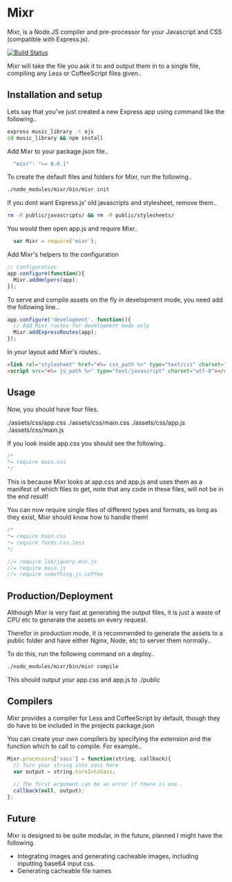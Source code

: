 # Mixr

Mixr, is a Node.JS compiler and pre-processor for your Javascript and CSS (compatible with Express.js).

[![Build Status](https://secure.travis-ci.org/arbarlow/mixr.png)](http://travis-ci.org/arbarlow/mixr)

Mixr will take the file you ask it to and output them in to a single file, compiling any Less or CoffeeScript files given..


## Installation and setup

Lets say that you've just created a new Express app using command like the following..

``` bash
express music_library -t ejs 
cd music_library && npm install
```

Add Mixr to your package.json file..

``` javascript
  "mixr": ">= 0.0.1"
```

To create the default files and folders for Mixr, run the following..

``` bash
./node_modules/mixr/bin/mixr init
```

If you dont want Express.js' old javascripts and stylesheet, remove them..

``` bash
rm -R public/javascripts/ && rm -R public/stylesheets/
```

You would then open app.js and require Mixr..

``` javascript
  var Mixr = require('mixr');
```

Add Mixr's helpers to the configuration

``` javascript
// Configuration
app.configure(function(){
  Mixr.addHelpers(app);
});
```

To serve and compile assets on the fly in development mode, you need add the following line..

``` javascript
app.configure('development', function(){
  // Add Mixr routes for development mode only
  Mixr.addExpressRoutes(app);
});
```

In your layout add Mixr's routes..

``` html
<link rel="stylesheet" href="<%= css_path %>" type="text/css" charset="utf-8">
<script src="<%= js_path %>" type="text/javascript" charset="utf-8"></script>
```

## Usage

Now, you should have four files.

./assets/css/app.css
./assets/css/main.css
./assets/css/app.js
./assets/css/main.js

If you look inside app.css you should see the following..

``` css
/*
*= require main.css
*/
```

This is because Mixr looks at app.css and app.js and uses them as a manifest of which files to get, note that any code in these files, will not be in the end result!

You can now require single files of different types and formats, as long as they exist, Mixr should know how to handle them!

``` css
/*
*= require main.css
*= require forms.css.less
*/
```

``` javascript
//= require lib/jquery.min.js
//= require main.js
//= require something.js.coffee
```

## Production/Deployment

Although Mixr is very fast at generating the output files, it is just a waste of CPU etc to generate the assets on every request.

Therefor in production mode, it is recommended to generate the assets to a public folder and have either Nginx, Node, etc to server them normally..

To do this, run the following command on a deploy..

``` bash
./node_modules/mixr/bin/mixr compile
```

This should output your app.css and app.js to ./public

## Compilers

Mixr provides a compiler for Less and CoffeeScript by default, though they do have to be included in the projects package.json

You can create your own compilers by specifying the extension and the function which to call to compile. For example..

``` javascript
Mixr.processors['sass'] = function(string, callback){
  // Turn your string into sass here
  var output = string.turnIntoSass;
  
  // The first argument can be an error if there is one..
  callback(null, output);
};
```

## Future

Mixr is designed to be quite modular, in the future, planned I might have the following.

* Integrating images and generating cacheable images, including inputting base64 input css.
* Generating cacheable file names